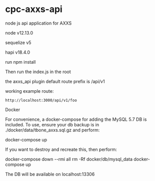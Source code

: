 # cpc-axxs-api
node js api application for AXXS

node v12.13.0

sequelize v5

hapi v18.4.0

run npm install 

Then run the index.js in the root

the axxs_api plugin default route prefix is /api/v1

working example route:

```http://localhost:3000/api/v1/foo```

Docker

For convenience, a docker-compose for adding the MySQL 5.7 DB is included.  To use, ensure your db backup is in ./docker/data/tbone_axxs.sql.gz and perform:

docker-compose up

If you want to destroy and recreate this, then perform:

docker-compose down --rmi all
rm -Rf docker/db/mysql_data
docker-compose up

The DB will be available on localhost:13306